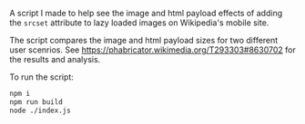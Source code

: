 A script I made to help see the image and html payload effects of adding the `srcset` attribute to lazy loaded images on Wikipedia's mobile site.

The script compares the image and html payload sizes for two different user scenrios. See https://phabricator.wikimedia.org/T293303#8630702 for the results and analysis.

To run the script:

```bash
npm i
npm run build
node ./index.js
```
